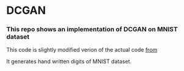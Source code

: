 # DCGAN
<h3>This repo shows an implementation of DCGAN on MNIST dataset</h3>
<p>This code is slightly modified verion of the actual code <a href="https://github.com/llSourcell/Generative_Adversarial_networks_LIVE">from</a></p>
<p>It generates hand written digits of MNIST dataset.</p>
